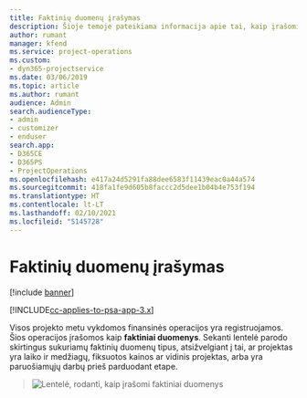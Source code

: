 ```yaml
---
title: Faktinių duomenų įrašymas
description: Šioje temoje pateikiama informacija apie tai, kaip įrašomi faktiniai duomenys.
author: rumant
manager: kfend
ms.service: project-operations
ms.custom:
- dyn365-projectservice
ms.date: 03/06/2019
ms.topic: article
ms.author: rumant
audience: Admin
search.audienceType:
- admin
- customizer
- enduser
search.app:
- D365CE
- D365PS
- ProjectOperations
ms.openlocfilehash: e417a24d5291fa88dee6583f11439eac0a44a574
ms.sourcegitcommit: 418fa1fe9d605b8faccc2d5dee1b04b4e753f194
ms.translationtype: HT
ms.contentlocale: lt-LT
ms.lasthandoff: 02/10/2021
ms.locfileid: "5145728"
---
```

# <a name="recording-actuals"></a>Faktinių duomenų įrašymas 

[!include [banner](../includes/psa-now-project-operations.md)]

[!INCLUDE[cc-applies-to-psa-app-3.x](../includes/cc-applies-to-psa-app-3x.md)]

Visos projekto metu vykdomos finansinės operacijos yra registruojamos. Šios operacijos įrašomos kaip **faktiniai duomenys**. Sekanti lentelė parodo skirtingus sukuriamų faktinių duomenų tipus, atsižvelgiant į tai, ar projektas yra laiko ir medžiagų, fiksuotos kainos ar vidinis projektas, arba yra paruošiamųjų darbų prieš parduodant etape.

> ![Lentelė, rodanti, kaip įrašomi faktiniai duomenys](media/advanced-table2.png)
